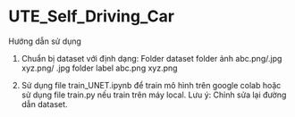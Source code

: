 # UTE_Self_Driving_Car

Hướng dẫn sử dụng
  1. Chuẩn bị dataset với định dạng:
      Folder dataset
            folder ảnh
                  abc.png/.jpg
                  xyz.png/ .jpg
            folder label
                  abc.png
                  xyz.png
  
  2. Sử dụng file train_UNET.ipynb để train mô hình trên google colab hoặc sử dụng file train.py nếu train trên máy local. Lưu ý: Chỉnh sửa lại đường dẫn dataset.
  
  
